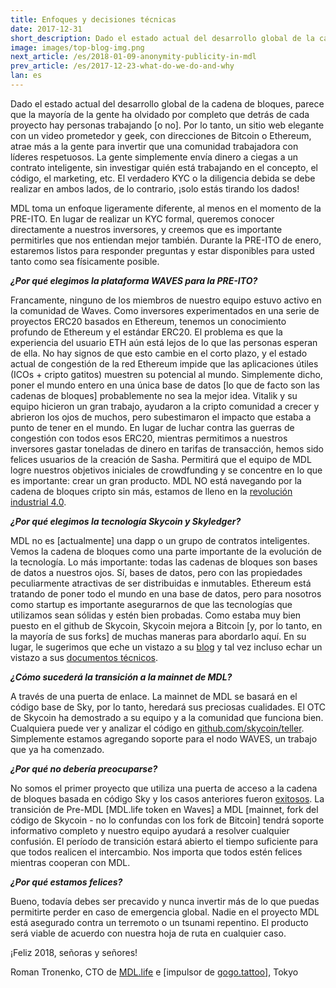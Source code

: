 ```yaml
---
title: Enfoques y decisiones técnicas
date: 2017-12-31
short_description: Dado el estado actual del desarrollo global de la cadena de bloques 
image: images/top-blog-img.png
next_article: /es/2018-01-09-anonymity-publicity-in-mdl
prev_article: /es/2017-12-23-what-do-we-do-and-why
lan: es
---
```


Dado el estado actual del desarrollo global de la cadena de bloques, parece que la mayoría de la gente ha olvidado por completo que detrás de cada proyecto hay personas trabajando [o no]. Por lo tanto, un sitio web elegante con un video prometedor y geek, con direcciones de Bitcoin o Ethereum, atrae más a la gente para invertir que una comunidad trabajadora con líderes respetuosos. La gente simplemente envía dinero a ciegas a un contrato inteligente, sin investigar quién está trabajando en el concepto, el código, el marketing, etc. El verdadero KYC o la diligencia debida se debe realizar en ambos lados, de lo contrario, ¡solo estás tirando los dados!

MDL toma un enfoque ligeramente diferente, al menos en el momento de la PRE-ITO. En lugar de realizar un KYC formal, queremos conocer directamente a nuestros inversores, y creemos que es importante permitirles que nos entiendan mejor también. Durante la PRE-ITO de enero, estaremos listos para responder preguntas y estar disponibles para usted tanto como sea físicamente posible.

***¿Por qué elegimos la plataforma WAVES para la PRE-ITO?***

Francamente, ninguno de los miembros de nuestro equipo estuvo activo en la comunidad de Waves. Como inversores experimentados en una serie de proyectos ERC20 basados ​​en Ethereum, tenemos un conocimiento profundo de Ethereum y el estándar ERC20. El problema es que la experiencia del usuario ETH aún está lejos de lo que las personas esperan de ella. No hay signos de que esto cambie en el corto plazo, y el estado actual de congestión de la red Ethereum impide que las aplicaciones útiles (ICOs + cripto gatitos) muestren su potencial al mundo. Simplemente dicho, poner el mundo entero en una única base de datos [lo que de facto son las cadenas de bloques] probablemente no sea la mejor idea. Vitalik y su equipo hicieron un gran trabajo, ayudaron a la cripto comunidad a crecer y abrieron los ojos de muchos, pero subestimaron el impacto que estaba a punto de tener en el mundo. En lugar de luchar contra las guerras de congestión con todos esos ERC20, mientras permitimos a nuestros inversores gastar toneladas de dinero en tarifas de transacción, hemos sido felices usuarios de la creación de Sasha. Permitirá que el equipo de MDL logre nuestros objetivos iniciales de crowdfunding y se concentre en lo que es importante: crear un gran producto. MDL NO está navegando por la cadena de bloques cripto sin más, estamos de lleno en la [revolución industrial 4.0](https://en.wikipedia.org/wiki/Industry_4.0).

***¿Por qué elegimos la tecnología Skycoin y Skyledger?***

MDL no es [actualmente] una dapp o un grupo de contratos inteligentes. Vemos la cadena de bloques como una parte importante de la evolución de la tecnología. Lo más importante: todas las cadenas de bloques son bases de datos a nuestros ojos. Sí, bases de datos, pero con las propiedades peculiarmente atractivas de ser distribuidas e inmutables. Ethereum está tratando de poner todo el mundo en una base de datos, pero para nosotros como startup es importante asegurarnos de que las tecnologías que utilizamos sean sólidas y estén bien probadas. Como estaba muy bien puesto en el github de Skycoin, Skycoin mejora a Bitcoin [y, por lo tanto, en la mayoría de sus forks] de muchas maneras para abordarlo aquí. En su lugar, le sugerimos que eche un vistazo a su [blog](https://blog.skycoin.net) y tal vez incluso echar un vistazo a sus [documentos técnicos](https://www.skycoin.net/whitepapers).

***¿Cómo sucederá la transición a la mainnet de MDL?***

A través de una puerta de enlace. La mainnet de MDL se basará en el código base de Sky, por lo tanto, heredará sus preciosas cualidades. El OTC de Skycoin ha demostrado a su equipo y a la comunidad que funciona bien. Cualquiera puede ver y analizar el código en [github.com/skycoin/teller](https://github.com/MDLlife/teller). Simplemente estamos agregando soporte para el nodo WAVES, un trabajo que ya ha comenzado.

***¿Por qué no debería preocuparse?***

No somos el primer proyecto que utiliza una puerta de acceso a la cadena de bloques basada en código Sky y los casos anteriores fueron [exitosos](https://otc.skycoin.net). La transición de Pre-MDL [MDL.life token en Waves] a MDL [mainnet, fork del código de Skycoin - no lo confundas con los fork de Bitcoin] tendrá soporte informativo completo y nuestro equipo ayudará a resolver cualquier confusión. El período de transición estará abierto el tiempo suficiente para que todos realicen el intercambio. Nos importa que todos estén felices mientras cooperan con MDL.

***¿Por qué estamos felices?***

Bueno, todavía debes ser precavido y nunca invertir más de lo que puedas permitirte perder en caso de emergencia global. Nadie en el proyecto MDL está asegurado contra un terremoto o un tsunami repentino. El producto será viable de acuerdo con nuestra hoja de ruta en cualquier caso.

¡Feliz 2018, señoras y señores!

Roman Tronenko, CTO de [MDL.life](http://MDL.life) e [impulsor de [gogo.tattoo](http://gogo.tattoo)], Tokyo
